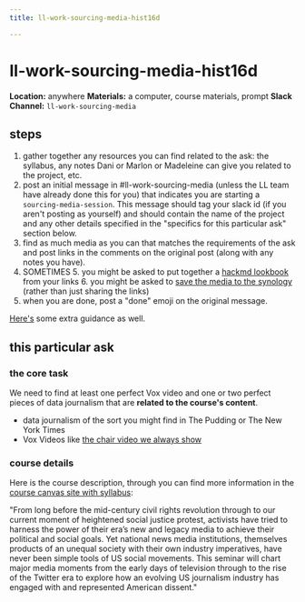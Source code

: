 ```yaml
---
title: ll-work-sourcing-media-hist16d

---
```


# ll-work-sourcing-media-hist16d

**Location:** anywhere
**Materials:** a computer, course materials, prompt
**Slack Channel:** `ll-work-sourcing-media`

## steps

1. gather together any resources you can find related to the ask: the syllabus, any notes Dani or Marlon or Madeleine can give you related to the project, etc.
2. post an initial message in #ll-work-sourcing-media (unless the LL team have already done this for you) that indicates you are starting a `sourcing-media-session`. This message should tag your slack id (if you aren't posting as yourself) and should contain the name of the project and any other details specified in the "specifics for this particular ask" section below.
3. find as much media as you can that matches the requirements of the ask and post links in the comments on the original post (along with any notes you have).
4. SOMETIMES
    5. you might be asked to put together a [hackmd lookbook](/XS4tBOhBR7K276tdjSGMEA) from your links
    6. you might be asked to [save the media to the synology](/-ITjQAioS6avxC-aOMOVig) (rather than just sharing the links)
5. when you are done, post a "done" emoji on the original message.


[Here's](https://hackmd.io/zAT7YZkQQOeIPliA3Jtzpg) some extra guidance as well.

## this particular ask

### the core task
We need to find at least one perfect Vox video and one or two perfect pieces of data journalism that are **related to the course's content**.
- data journalism of the sort you might find in The Pudding or The New York Times
- Vox Videos like [the chair video we always show](https://www.youtube.com/watch?v=_V10kWLh71U)

### course details

Here is the course description, through you can find more information in the [course canvas site with syllabus](https://canvas.harvard.edu/courses/133680): 

"From long before the mid-century civil rights revolution through to our current moment of heightened social justice protest, activists have tried to harness the power of their era’s new and legacy media to achieve their political and social goals. Yet national news media institutions, themselves products of an unequal society with their own industry imperatives, have never been simple tools of US social movements. This seminar will chart major media moments from the early days of television through to the rise of the Twitter era to explore how an evolving US journalism industry has engaged with and represented American dissent."





